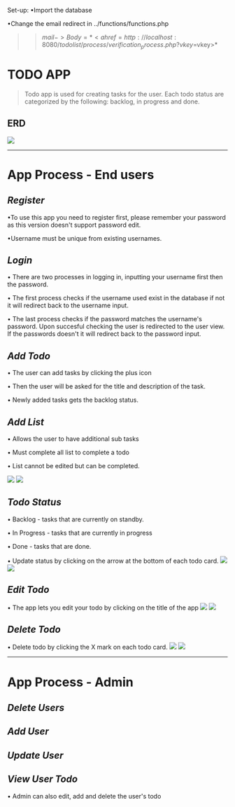 Set-up:
•Import the database

•Change the email redirect in ../functions/functions.php
>>$mail->Body= *<a href=http://localhost:8080/todolist/process/verification_process.php?vkey=$vkey>*


# **TODO APP**
>Todo app is used for creating tasks for the user. Each todo status are categorized by the following: backlog, in progress and done.

## **ERD**
![](res/ERD.png)
____
# **App Process - End users**
## *Register*
•To use this app you need to register first, please remember your password as this version doesn't support password edit.

•Username must be unique from existing usernames. 
    
## *Login* 
• There are two processes in logging in, inputting your username first then the password.

• The first process checks if the username used exist in the database if not it will redirect back to the username input.

• The last process checks if the password matches the username's password. Upon succesful checking the user is redirected to the user view. If the passwords doesn't it will redirect back to the password input.

## *Add Todo*
• The user can add tasks by clicking the plus icon

• Then the user will be asked for the title and description of the task.

• Newly added tasks gets the backlog status.

## *Add List*
• Allows the user to have additional sub tasks

• Must complete all list to complete a todo

• List cannot be edited but can be completed.

![](res/plusicon.png)
![](res/addtodo.png)
## *Todo Status*
• Backlog - tasks that are currently on standby.

• In Progress - tasks that are currently in progress

• Done - tasks that are done.

• Update status by clicking on the arrow at the bottom of each todo card.
![](res/taskstatus.png)
![](res/updatestatus.png)
## *Edit Todo*
• The app lets you edit your todo  by clicking on the title of the app
![](res/edittodofrmtitle.png)
![](res/edittodo.png)
##  *Delete Todo*
• Delete todo by clicking the X mark on each todo card.
![](res/deletetodo.png)
![](res/deletetodo2.png)

-----

# **App Process - Admin**
## *Delete Users*

## *Add User*

## *Update User*

## *View User Todo*
• Admin can also edit, add and delete the user's todo
